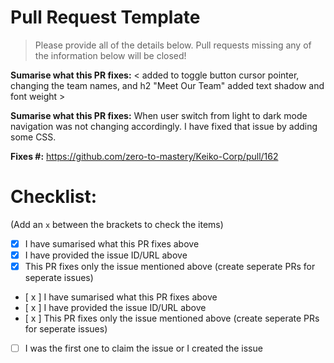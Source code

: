 # Pull Request Template

> Please provide all of the details below. Pull requests missing any of the information below will be closed!


**Sumarise what this PR fixes:** < added to toggle button cursor pointer, changing the team names, and h2 "Meet Our Team" added text shadow and font weight >

**Sumarise what this PR fixes:** When user switch from light to dark mode navigation was not changing accordingly. I
have fixed that issue by adding some CSS.


**Fixes #:** https://github.com/zero-to-mastery/Keiko-Corp/pull/162 

# Checklist:

(Add an `x` between the brackets to check the items)


- [x] I have sumarised what this PR fixes above
- [x] I have provided the issue ID/URL above
- [x] This PR fixes only the issue mentioned above (create seperate PRs for seperate issues)

- [ x ] I have sumarised what this PR fixes above
- [ x ] I have provided the issue ID/URL above
- [ x ] This PR fixes only the issue mentioned above (create seperate PRs for seperate issues)

- [ ] I was the first one to claim the issue or I created the issue
